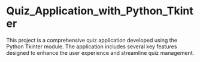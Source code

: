 # Quiz_Application_with_Python_Tkinter
This project is a comprehensive quiz application developed using the Python Tkinter module. The application includes several key features designed to enhance the user experience and streamline quiz management.
